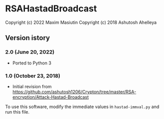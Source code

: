 
# RSAHastadBroadcast
Copyright (c) 2022 Maxim Masiutin
Copyright (c) 2018 Ashutosh Ahelleya

## Version istory
### 2.0 (June 20, 2022)
- Ported to Python 3
### 1.0 (October 23, 2018)
- Initial revision from https://github.com/ashutosh1206/Crypton/tree/master/RSA-encryption/Attack-Hastad-Broadcast

To use this software, modify the immediate values in `hastad-immval.py` and run this file.

